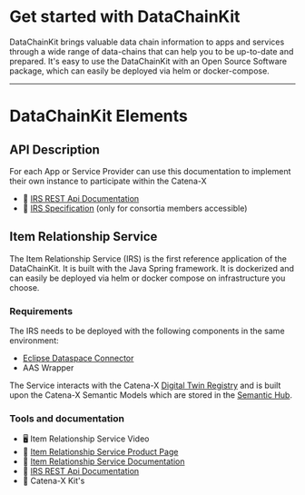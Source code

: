 # Get started with DataChainKit

DataChainKit brings valuable data chain information to apps and services through a wide range of data-chains that can help you to be up-to-date and prepared. It's easy to use the DataChainKit with an Open Source Software package, which can easily be deployed via helm or docker-compose.

----

# DataChainKit Elements

## API Description
For each App or Service Provider can use this documentation to implement their own instance to participate within the Catena-X
- 📄 [IRS REST Api Documentation](http://irs.dev.demo.catena-x.net/api/swagger-ui/index.html?configUrl=/api/api-docs/swagger-config)
- 📄 [IRS Specification](https://confluence.catena-x.net/x/NLGAAQ) (only for consortia members accessible)

## Item Relationship Service
The Item Relationship Service (IRS) is the first reference application of the DataChainKit. It is built with the Java Spring framework. It is dockerized and can easily be deployed via helm or docker compose on infrastructure you choose.

### Requirements
The IRS needs to be deployed with the following components in the same environment: 
- [Eclipse Dataspace Connector](https://github.com/eclipse-dataspaceconnector/DataSpaceConnector)
- AAS Wrapper 

The Service interacts with the Catena-X [Digital Twin Registry](https://catena-x.net/de/angebote/digitaler-zwilling) and is built upon the Catena-X Semantic Models which are stored in the [Semantic Hub](https://catena-x.net/de/angebote/digitaler-zwilling). 

### Tools and documentation

- 🖥 Item Relationship Service Video
- 📄 [Item Relationship Service Product Page](https://catena-x.net/en/angebote/item-relationship-service)
- 📄 [Item Relationship Service Documentation](https://github.com/eclipse-tractusx/item-relationship-service/blob/main/README.md)
- 📄 [IRS REST Api Documentation](http://irs.dev.demo.catena-x.net/api/swagger-ui/index.html?configUrl=/api/api-docs/swagger-config)
- 📄 Catena-X Kit's

